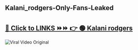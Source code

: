 
 ## Kalani_rodgers-Only-Fans-Leaked

# <h2><a href="https://clipsfans.com/Kalani_rodgers&ref=git">🔗 Click to LINKS ⏩⏩ 👉 🟢 Kalani rodgers </a></h2>

<a href="https://clipsfans.com/Kalani_rodgers&ref=git" rel="nofollow" data-target="animated-image.originalLink"><img src="https://i.ibb.co.com/xMMVF88/686577567.gif" alt="Viral Video Original" style="max-width: 100%; display: inline-block;" data-target="animated-image.originalImage"></a>
